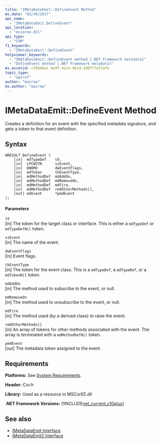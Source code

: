 ```yaml
---
title: "IMetaDataEmit::DefineEvent Method"
ms.date: "03/30/2017"
api_name: 
  - "IMetaDataEmit.DefineEvent"
api_location: 
  - "mscoree.dll"
api_type: 
  - "COM"
f1_keywords: 
  - "IMetaDataEmit::DefineEvent"
helpviewer_keywords: 
  - "IMetaDataEmit::DefineEvent method [.NET Framework metadata]"
  - "DefineEvent method [.NET Framework metadata]"
ms.assetid: cf064bac-9a9f-41c5-9e1d-108ff7af3afe
topic_type: 
  - "apiref"
author: "mairaw"
ms.author: "mairaw"
---
```

# IMetaDataEmit::DefineEvent Method
Creates a definition for an event with the specified metadata signature, and gets a token to that event definition.  
  
## Syntax  
  
```  
HRESULT DefineEvent (   
    [in]  mdTypeDef    td,   
    [in]  LPCWSTR      szEvent,   
    [in]  DWORD        dwEventFlags,   
    [in]  mdToken      tkEventType,   
    [in]  mdMethodDef  mdAddOn,   
    [in]  mdMethodDef  mdRemoveOn,   
    [in]  mdMethodDef  mdFire,   
    [in]  mdMethodDef  rmdOtherMethods[],   
    [out] mdEvent      *pmdEvent   
);  
```  
  
#### Parameters  
 `td`  
 [in] The token for the target class or interface. This is either a `mdTypeDef` or `mdTypeDefNil` token.  
  
 `szEvent`  
 [in] The name of the event.  
  
 `dwEventFlags`  
 [in] Event flags.  
  
 `tkEventType`  
 [in] The token for the event class. This is a `mdTypeDef`, a `mdTypeRef`, or a `mdTokenNil` token.  
  
 `mdAddOn`  
 [in] The method used to subscribe to the event, or null.  
  
 `mdRemoveOn`  
 [in] The method used to unsubscribe to the event, or null.  
  
 `mdFire`  
 [in] The method used (by a derived class) to raise the event.  
  
 `rmdOtherMethods[]`  
 [in] An array of tokens for other methods associated with the event. The array is terminated with a `mdMethodDefNil` token.  
  
 `pmdEvent`  
 [out] The metadata token assigned to the event.  
  
## Requirements  
 **Platforms:** See [System Requirements](../../../../docs/framework/get-started/system-requirements.md).  
  
 **Header:** Cor.h  
  
 **Library:** Used as a resource in MSCorEE.dll  
  
 **.NET Framework Versions:** [!INCLUDE[net_current_v10plus](../../../../includes/net-current-v10plus-md.md)]  
  
## See also
- [IMetaDataEmit Interface](../../../../docs/framework/unmanaged-api/metadata/imetadataemit-interface.md)
- [IMetaDataEmit2 Interface](../../../../docs/framework/unmanaged-api/metadata/imetadataemit2-interface.md)
